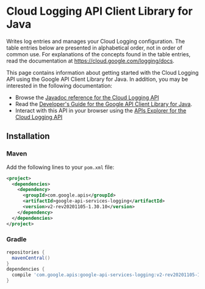 # Cloud Logging API Client Library for Java

Writes log entries and manages your Cloud Logging configuration. The table entries below are presented in alphabetical order, not in order of common use. For explanations of the concepts found in the table entries, read the documentation at https://cloud.google.com/logging/docs.

This page contains information about getting started with the Cloud Logging API
using the Google API Client Library for Java. In addition, you may be interested
in the following documentation:

* Browse the [Javadoc reference for the Cloud Logging API][javadoc]
* Read the [Developer's Guide for the Google API Client Library for Java][google-api-client].
* Interact with this API in your browser using the [APIs Explorer for the Cloud Logging API][api-explorer]

## Installation

### Maven

Add the following lines to your `pom.xml` file:

```xml
<project>
  <dependencies>
    <dependency>
      <groupId>com.google.apis</groupId>
      <artifactId>google-api-services-logging</artifactId>
      <version>v2-rev20201105-1.30.10</version>
    </dependency>
  </dependencies>
</project>
```

### Gradle

```gradle
repositories {
  mavenCentral()
}
dependencies {
  compile 'com.google.apis:google-api-services-logging:v2-rev20201105-1.30.10'
}
```

[javadoc]: https://googleapis.dev/java/google-api-services-logging/latest/index.html
[google-api-client]: https://github.com/googleapis/google-api-java-client/
[api-explorer]: https://developers.google.com/apis-explorer/#p/logging/v1/

